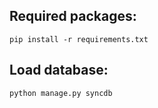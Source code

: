 Required packages:
------------------

```
pip install -r requirements.txt
```

Load database:
--------------

```
python manage.py syncdb
```
